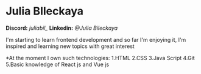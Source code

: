 # Julia BIleckaya
**Discord:**  *juliabil_*
**Linkedin:** *@Julia Bileckaya*

I'm starting to learn frontend development and so far I'm enjoying it, I'm inspired and learning new topics with great interest

*At the moment I own such technologies:
1.HTML
2.CSS
3.Java Script
4.Git
5.Basic knowledge of React js and Vue js

